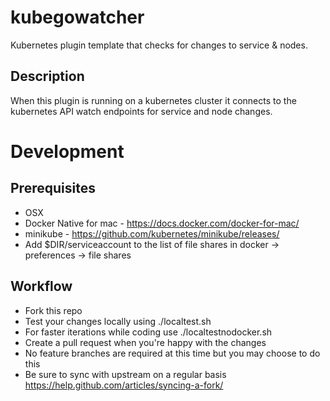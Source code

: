 # kubegowatcher
Kubernetes plugin template that checks for changes to service & nodes.

## Description
When this plugin is running on a kubernetes cluster it connects to the kubernetes API watch endpoints for service and node changes.

# Development
## Prerequisites
* OSX
* Docker Native for mac - https://docs.docker.com/docker-for-mac/
* minikube - https://github.com/kubernetes/minikube/releases/
* Add $DIR/serviceaccount to the list of file shares in docker -> preferences -> file shares

## Workflow
* Fork this repo
* Test your changes locally using ./localtest.sh
* For faster iterations while coding use ./localtestnodocker.sh
* Create a pull request when you're happy with the changes
* No feature branches are required at this time but you may choose to do this
* Be sure to sync with upstream on a regular basis https://help.github.com/articles/syncing-a-fork/
